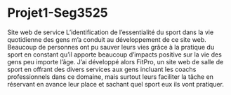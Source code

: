 # Projet1-Seg3525
Site web de service 
L’identification de l’essentialité du sport dans la vie quotidienne des gens m’a conduit au développement de ce site web. Beaucoup de personnes ont pu sauver leurs vies grâce à la pratique du sport en constant qu’il apporte beaucoup d’impacts positive sur la vie des gens peu importe l’âge. J’ai développé alors FitPro, un site web de salle de sport en offrant des divers services aux gens incluant les coachs professionnels dans ce domaine, mais surtout leurs faciliter la tâche en réservant en avance leur place et sachant quel sport eux ils vont pratiquer. 
